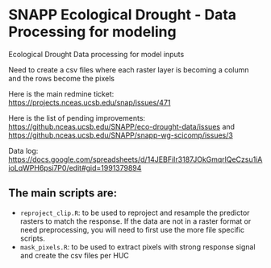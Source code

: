 # SNAPP Ecological Drought - Data Processing for modeling

Ecological Drought Data processing for model inputs

Need to create a csv files where each raster layer is becoming a column and the rows become the pixels

Here is the main redmine ticket: https://projects.nceas.ucsb.edu/snap/issues/471

Here is the list of pending improvements: https://github.nceas.ucsb.edu/SNAPP/eco-drought-data/issues and https://github.nceas.ucsb.edu/SNAPP/snapp-wg-scicomp/issues/3

Data log: https://docs.google.com/spreadsheets/d/14JEBFiIr3187JOkGmqrlQeCzsu1iAioLqWPH6psi7P0/edit#gid=1991379894

## The main scripts are:

- `reproject_clip.R`: to be used to reproject and resample the predictor rasters to match the response. If the data are not in a raster format or need preprocessing, you will need to first use the more file specific scripts.
- `mask_pixels.R`: to be used to extract pixels with strong response signal and create the csv files per HUC

